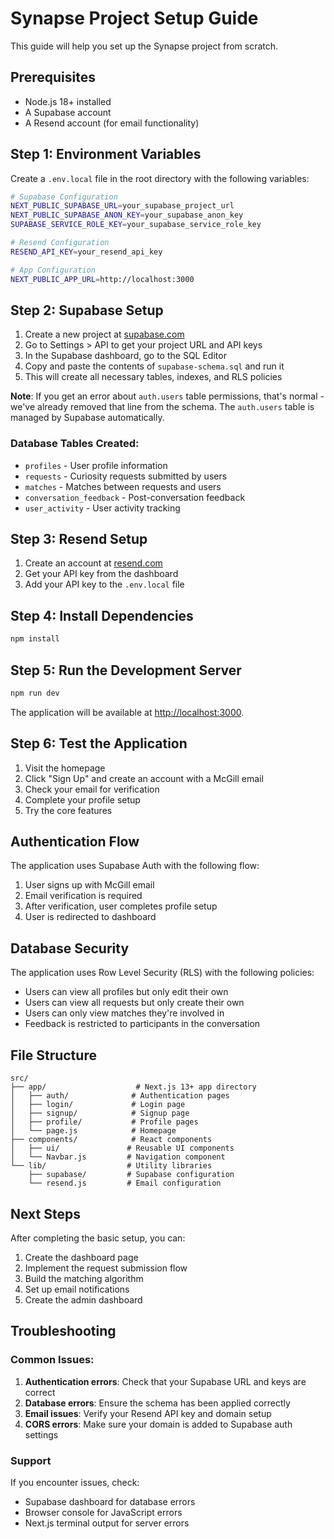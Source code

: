 # Synapse Project Setup Guide

This guide will help you set up the Synapse project from scratch.

## Prerequisites

- Node.js 18+ installed
- A Supabase account
- A Resend account (for email functionality)

## Step 1: Environment Variables

Create a `.env.local` file in the root directory with the following variables:

```bash
# Supabase Configuration
NEXT_PUBLIC_SUPABASE_URL=your_supabase_project_url
NEXT_PUBLIC_SUPABASE_ANON_KEY=your_supabase_anon_key
SUPABASE_SERVICE_ROLE_KEY=your_supabase_service_role_key

# Resend Configuration
RESEND_API_KEY=your_resend_api_key

# App Configuration
NEXT_PUBLIC_APP_URL=http://localhost:3000
```

## Step 2: Supabase Setup

1. Create a new project at [supabase.com](https://supabase.com)
2. Go to Settings > API to get your project URL and API keys
3. In the Supabase dashboard, go to the SQL Editor
4. Copy and paste the contents of `supabase-schema.sql` and run it
5. This will create all necessary tables, indexes, and RLS policies

**Note**: If you get an error about `auth.users` table permissions, that's normal - we've already removed that line from the schema. The `auth.users` table is managed by Supabase automatically.

### Database Tables Created:
- `profiles` - User profile information
- `requests` - Curiosity requests submitted by users
- `matches` - Matches between requests and users
- `conversation_feedback` - Post-conversation feedback
- `user_activity` - User activity tracking

## Step 3: Resend Setup

1. Create an account at [resend.com](https://resend.com)
2. Get your API key from the dashboard
3. Add your API key to the `.env.local` file

## Step 4: Install Dependencies

```bash
npm install
```

## Step 5: Run the Development Server

```bash
npm run dev
```

The application will be available at [http://localhost:3000](http://localhost:3000).

## Step 6: Test the Application

1. Visit the homepage
2. Click "Sign Up" and create an account with a McGill email
3. Check your email for verification
4. Complete your profile setup
5. Try the core features

## Authentication Flow

The application uses Supabase Auth with the following flow:

1. User signs up with McGill email
2. Email verification is required
3. After verification, user completes profile setup
4. User is redirected to dashboard

## Database Security

The application uses Row Level Security (RLS) with the following policies:

- Users can view all profiles but only edit their own
- Users can view all requests but only create their own
- Users can only view matches they're involved in
- Feedback is restricted to participants in the conversation

## File Structure

```
src/
├── app/                    # Next.js 13+ app directory
│   ├── auth/              # Authentication pages
│   ├── login/             # Login page
│   ├── signup/            # Signup page
│   ├── profile/           # Profile pages
│   └── page.js            # Homepage
├── components/            # React components
│   ├── ui/               # Reusable UI components
│   └── Navbar.js         # Navigation component
└── lib/                  # Utility libraries
    ├── supabase/         # Supabase configuration
    └── resend.js         # Email configuration
```

## Next Steps

After completing the basic setup, you can:

1. Create the dashboard page
2. Implement the request submission flow
3. Build the matching algorithm
4. Set up email notifications
5. Create the admin dashboard

## Troubleshooting

### Common Issues:

1. **Authentication errors**: Check that your Supabase URL and keys are correct
2. **Database errors**: Ensure the schema has been applied correctly
3. **Email issues**: Verify your Resend API key and domain setup
4. **CORS errors**: Make sure your domain is added to Supabase auth settings

### Support

If you encounter issues, check:
- Supabase dashboard for database errors
- Browser console for JavaScript errors
- Next.js terminal output for server errors
